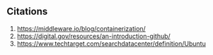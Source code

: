 ## Citations

1. https://middleware.io/blog/containerization/
2. https://digital.gov/resources/an-introduction-github/
3. https://www.techtarget.com/searchdatacenter/definition/Ubuntu
